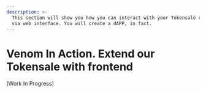 ```yaml
---
description: >-
  This section will show you how you can interact with your Tokensale contract
  via web interface. You will create a dAPP, in fact.
---
```


# Venom In Action. Extend our Tokensale with frontend

\[Work In Progress]
